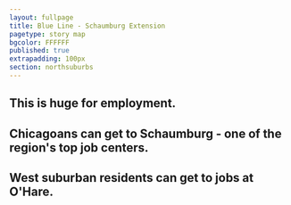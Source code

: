 ```yaml
---
layout: fullpage
title: Blue Line - Schaumburg Extension
pagetype: story map
bgcolor: FFFFFF
published: true
extrapadding: 100px
section: northsuburbs
---
```


<div class="mapstage"></div>

## This is huge for employment.

## Chicagoans can get to Schaumburg - one of the region's top job centers.

## West suburban residents can get to jobs at O'Hare.

